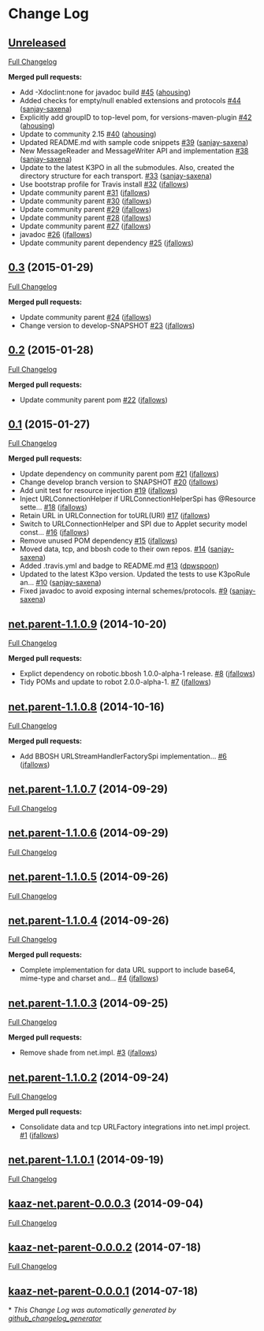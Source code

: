# Change Log

## [Unreleased](https://github.com/kaazing/netx/tree/HEAD)

[Full Changelog](https://github.com/kaazing/netx/compare/0.3...HEAD)

**Merged pull requests:**

- Add -Xdoclint:none for javadoc build [\#45](https://github.com/kaazing/netx/pull/45) ([ahousing](https://github.com/ahousing))
- Added checks for empty/null enabled extensions and protocols [\#44](https://github.com/kaazing/netx/pull/44) ([sanjay-saxena](https://github.com/sanjay-saxena))
- Explicitly add groupID to top-level pom, for versions-maven-plugin [\#42](https://github.com/kaazing/netx/pull/42) ([ahousing](https://github.com/ahousing))
- Update to community 2.15 [\#40](https://github.com/kaazing/netx/pull/40) ([ahousing](https://github.com/ahousing))
- Updated README.md with sample code snippets [\#39](https://github.com/kaazing/netx/pull/39) ([sanjay-saxena](https://github.com/sanjay-saxena))
- New MessageReader and MessageWriter API and implementation [\#38](https://github.com/kaazing/netx/pull/38) ([sanjay-saxena](https://github.com/sanjay-saxena))
- Update to the latest K3PO in all the submodules. Also, created the directory structure for each transport.  [\#33](https://github.com/kaazing/netx/pull/33) ([sanjay-saxena](https://github.com/sanjay-saxena))
- Use bootstrap profile for Travis install [\#32](https://github.com/kaazing/netx/pull/32) ([jfallows](https://github.com/jfallows))
- Update community parent [\#31](https://github.com/kaazing/netx/pull/31) ([jfallows](https://github.com/jfallows))
- Update community parent [\#30](https://github.com/kaazing/netx/pull/30) ([jfallows](https://github.com/jfallows))
- Update community parent [\#29](https://github.com/kaazing/netx/pull/29) ([jfallows](https://github.com/jfallows))
- Update community parent [\#28](https://github.com/kaazing/netx/pull/28) ([jfallows](https://github.com/jfallows))
- Update community parent [\#27](https://github.com/kaazing/netx/pull/27) ([jfallows](https://github.com/jfallows))
- javadoc [\#26](https://github.com/kaazing/netx/pull/26) ([jfallows](https://github.com/jfallows))
- Update community parent dependency [\#25](https://github.com/kaazing/netx/pull/25) ([jfallows](https://github.com/jfallows))

## [0.3](https://github.com/kaazing/netx/tree/0.3) (2015-01-29)
[Full Changelog](https://github.com/kaazing/netx/compare/0.2...0.3)

**Merged pull requests:**

- Update community parent [\#24](https://github.com/kaazing/netx/pull/24) ([jfallows](https://github.com/jfallows))
- Change version to develop-SNAPSHOT [\#23](https://github.com/kaazing/netx/pull/23) ([jfallows](https://github.com/jfallows))

## [0.2](https://github.com/kaazing/netx/tree/0.2) (2015-01-28)
[Full Changelog](https://github.com/kaazing/netx/compare/0.1...0.2)

**Merged pull requests:**

- Update community parent pom [\#22](https://github.com/kaazing/netx/pull/22) ([jfallows](https://github.com/jfallows))

## [0.1](https://github.com/kaazing/netx/tree/0.1) (2015-01-27)
[Full Changelog](https://github.com/kaazing/netx/compare/net.parent-1.1.0.9...0.1)

**Merged pull requests:**

- Update dependency on community parent pom [\#21](https://github.com/kaazing/netx/pull/21) ([jfallows](https://github.com/jfallows))
- Change develop branch version to SNAPSHOT [\#20](https://github.com/kaazing/netx/pull/20) ([jfallows](https://github.com/jfallows))
- Add unit test for resource injection [\#19](https://github.com/kaazing/netx/pull/19) ([jfallows](https://github.com/jfallows))
- Inject URLConnectionHelper if URLConnectionHelperSpi has @Resource sette... [\#18](https://github.com/kaazing/netx/pull/18) ([jfallows](https://github.com/jfallows))
- Retain URL in URLConnection for toURL\(URI\) [\#17](https://github.com/kaazing/netx/pull/17) ([jfallows](https://github.com/jfallows))
- Switch to URLConnectionHelper and SPI due to Applet security model const... [\#16](https://github.com/kaazing/netx/pull/16) ([jfallows](https://github.com/jfallows))
- Remove unused POM dependency [\#15](https://github.com/kaazing/netx/pull/15) ([jfallows](https://github.com/jfallows))
- Moved data, tcp, and bbosh code to their own repos. [\#14](https://github.com/kaazing/netx/pull/14) ([sanjay-saxena](https://github.com/sanjay-saxena))
- Added .travis.yml and badge to README.md [\#13](https://github.com/kaazing/netx/pull/13) ([dpwspoon](https://github.com/dpwspoon))
- Updated to the latest K3po version. Updated the tests to use K3poRule an... [\#10](https://github.com/kaazing/netx/pull/10) ([sanjay-saxena](https://github.com/sanjay-saxena))
- Fixed javadoc to avoid exposing internal schemes/protocols. [\#9](https://github.com/kaazing/netx/pull/9) ([sanjay-saxena](https://github.com/sanjay-saxena))

## [net.parent-1.1.0.9](https://github.com/kaazing/netx/tree/net.parent-1.1.0.9) (2014-10-20)
[Full Changelog](https://github.com/kaazing/netx/compare/net.parent-1.1.0.8...net.parent-1.1.0.9)

**Merged pull requests:**

- Explict dependency on robotic.bbosh 1.0.0-alpha-1 release. [\#8](https://github.com/kaazing/netx/pull/8) ([jfallows](https://github.com/jfallows))
- Tidy POMs and update to robot 2.0.0-alpha-1. [\#7](https://github.com/kaazing/netx/pull/7) ([jfallows](https://github.com/jfallows))

## [net.parent-1.1.0.8](https://github.com/kaazing/netx/tree/net.parent-1.1.0.8) (2014-10-16)
[Full Changelog](https://github.com/kaazing/netx/compare/net.parent-1.1.0.7...net.parent-1.1.0.8)

**Merged pull requests:**

- Add BBOSH URLStreamHandlerFactorySpi implementation... [\#6](https://github.com/kaazing/netx/pull/6) ([jfallows](https://github.com/jfallows))

## [net.parent-1.1.0.7](https://github.com/kaazing/netx/tree/net.parent-1.1.0.7) (2014-09-29)
[Full Changelog](https://github.com/kaazing/netx/compare/net.parent-1.1.0.6...net.parent-1.1.0.7)

## [net.parent-1.1.0.6](https://github.com/kaazing/netx/tree/net.parent-1.1.0.6) (2014-09-29)
[Full Changelog](https://github.com/kaazing/netx/compare/net.parent-1.1.0.5...net.parent-1.1.0.6)

## [net.parent-1.1.0.5](https://github.com/kaazing/netx/tree/net.parent-1.1.0.5) (2014-09-26)
[Full Changelog](https://github.com/kaazing/netx/compare/net.parent-1.1.0.4...net.parent-1.1.0.5)

## [net.parent-1.1.0.4](https://github.com/kaazing/netx/tree/net.parent-1.1.0.4) (2014-09-26)
[Full Changelog](https://github.com/kaazing/netx/compare/net.parent-1.1.0.3...net.parent-1.1.0.4)

**Merged pull requests:**

- Complete implementation for data URL support to include base64, mime-type and charset and... [\#4](https://github.com/kaazing/netx/pull/4) ([jfallows](https://github.com/jfallows))

## [net.parent-1.1.0.3](https://github.com/kaazing/netx/tree/net.parent-1.1.0.3) (2014-09-25)
[Full Changelog](https://github.com/kaazing/netx/compare/net.parent-1.1.0.2...net.parent-1.1.0.3)

**Merged pull requests:**

- Remove shade from net.impl. [\#3](https://github.com/kaazing/netx/pull/3) ([jfallows](https://github.com/jfallows))

## [net.parent-1.1.0.2](https://github.com/kaazing/netx/tree/net.parent-1.1.0.2) (2014-09-24)
[Full Changelog](https://github.com/kaazing/netx/compare/net.parent-1.1.0.1...net.parent-1.1.0.2)

**Merged pull requests:**

- Consolidate data and tcp URLFactory integrations into net.impl project. [\#1](https://github.com/kaazing/netx/pull/1) ([jfallows](https://github.com/jfallows))

## [net.parent-1.1.0.1](https://github.com/kaazing/netx/tree/net.parent-1.1.0.1) (2014-09-19)
[Full Changelog](https://github.com/kaazing/netx/compare/kaaz-net.parent-0.0.0.3...net.parent-1.1.0.1)

## [kaaz-net.parent-0.0.0.3](https://github.com/kaazing/netx/tree/kaaz-net.parent-0.0.0.3) (2014-09-04)
[Full Changelog](https://github.com/kaazing/netx/compare/kaaz-net-parent-0.0.0.2...kaaz-net.parent-0.0.0.3)

## [kaaz-net-parent-0.0.0.2](https://github.com/kaazing/netx/tree/kaaz-net-parent-0.0.0.2) (2014-07-18)
[Full Changelog](https://github.com/kaazing/netx/compare/kaaz-net-parent-0.0.0.1...kaaz-net-parent-0.0.0.2)

## [kaaz-net-parent-0.0.0.1](https://github.com/kaazing/netx/tree/kaaz-net-parent-0.0.0.1) (2014-07-18)


\* *This Change Log was automatically generated by [github_changelog_generator](https://github.com/skywinder/Github-Changelog-Generator)*